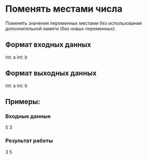 # Поменять местами числа
Поменять значения переменных местами без использования дополнительной памяти (без новых переменных).

## Формат входных данных
int: a
int: b

## Формат выходных данных
int: a
int: b

## Примеры:
### Входные данные
5
3

### Результат работы
3
5